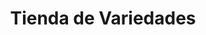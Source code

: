 ---
title: "Tienda de Variedades"
url: /ciudad-satelite/tienda-de-variedades-calle-29-c-2/
shop: Lebensmittel
---